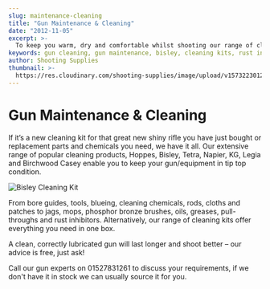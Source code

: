 ```yaml
---
slug: maintenance-cleaning
title: "Gun Maintenance & Cleaning"
date: "2012-11-05"
excerpt: >-
  To keep you warm, dry and comfortable whilst shooting our range of clothing from Harkila, Seeland, Baleno, and Bonart will be perfect.
keywords: gun cleaning, gun maintenance, bisley, cleaning kits, rust inhibitor
author: Shooting Supplies
thumbnail: >-
  https://res.cloudinary.com/shooting-supplies/image/upload/v1573223012/cleaning/Cleaning-Kit.jpg
---
```


# **Gun Maintenance & Cleaning**

If it’s a new cleaning kit for that great new shiny rifle you have just bought or replacement parts and chemicals you need, we have it all. Our extensive range of popular cleaning products, Hoppes, Bisley, Tetra, Napier, KG, Legia and Birchwood Casey enable you to keep your gun/equipment in tip top condition.

![Bisley Cleaning Kit](https://res.cloudinary.com/shooting-supplies/image/upload/v1573223012/cleaning/Cleaning-Kit.jpg)

From bore guides, tools, blueing, cleaning chemicals, rods, cloths and patches to jags, mops, phosphor bronze brushes, oils, greases, pull-throughs and rust inhibitors. Alternatively, our range of cleaning kits offer everything you need in one box.

A clean, correctly lubricated gun will last longer and shoot better – our advice is free, just ask!

Call our gun experts on 01527831261 to discuss your requirements, if we don't have it in stock we can usually source it for you.
